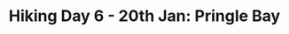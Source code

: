 ---
layout: post
title: "Hiking Day 6 - 20th Jan: Pringle Bay"
day_number: 6
post_id: 72
hike_date: 2009-01-20
km: 28.3
map_number: 4
destination: Bettys Bay
overnight: Disa Kloof youth campsite
terrain: Beach and tar roads
nature_reserve: 
notes: NULL
start_coord_lat: NULL
start_coord_long: NULL
end_coord_lat: -34.350533
end_coord_long: 18.923933
start_coord: NULL
destination_coord: -34.350533,18.923933
file_name: 01-20.jpg
description: Pringle Bay.
link: http://www.cape2kosi.com/2009/01/20/hiking-day-6/
---